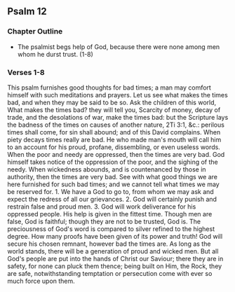 ## Psalm 12

### Chapter Outline

- The psalmist begs help of God, because there were none among men whom he durst trust. (1-8)

### Verses 1-8

This psalm furnishes good thoughts for bad times; a man may comfort himself with such meditations and prayers. Let us see what makes the times bad, and when they may be said to be so. Ask the children of this world, What makes the times bad? they will tell you, Scarcity of money, decay of trade, and the desolations of war, make the times bad: but the Scripture lays the badness of the times on causes of another nature, 2Ti 3:1, &c.: perilous times shall come, for sin shall abound; and of this David complains. When piety decays times really are bad. He who made man's mouth will call him to an account for his proud, profane, dissembling, or even useless words. When the poor and needy are oppressed, then the times are very bad. God himself takes notice of the oppression of the poor, and the sighing of the needy. When wickedness abounds, and is countenanced by those in authority, then the times are very bad. See with what good things we are here furnished for such bad times; and we cannot tell what times we may be reserved for. 1. We have a God to go to, from whom we may ask and expect the redress of all our grievances. 2. God will certainly punish and restrain false and proud men. 3. God will work deliverance for his oppressed people. His help is given in the fittest time. Though men are false, God is faithful; though they are not to be trusted, God is. The preciousness of God's word is compared to silver refined to the highest degree. How many proofs have been given of its power and truth! God will secure his chosen remnant, however bad the times are. As long as the world stands, there will be a generation of proud and wicked men. But all God's people are put into the hands of Christ our Saviour; there they are in safety, for none can pluck them thence; being built on Him, the Rock, they are safe, notwithstanding temptation or persecution come with ever so much force upon them.


